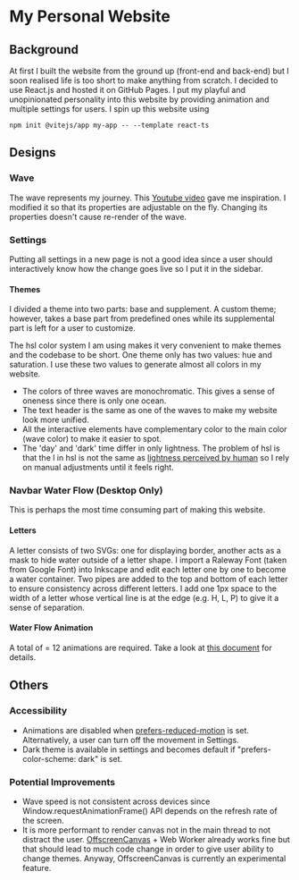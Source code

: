 # My Personal Website

## Background

At first I built the website from the ground up (front-end and back-end) but I soon realised life is too short to make anything from scratch. I decided to use React.js and hosted it on GitHub Pages. I put my playful and unopinionated personality into this website by providing animation and multiple settings for users. I spin up this website using

```
npm init @vitejs/app my-app -- --template react-ts
```

## Designs

### Wave

The wave represents my journey. This [Youtube video](https://www.youtube.com/watch?v=LLfhY4eVwDY) gave me inspiration. I modified it so that its properties are adjustable on the fly. Changing its properties doesn't cause re-render of the wave.

### Settings

Putting all settings in a new page is not a good idea since a user should interactively know how the change goes live so I put it in the sidebar.

#### Themes

I divided a theme into two parts: base and supplement. A custom theme; however, takes a base part from predefined ones while its supplemental part is left for a user to customize.

The hsl color system I am using makes it very convenient to make themes and the codebase to be short. One theme only has two values: hue and saturation. I use these two values to generate almost all colors in my website.

- The colors of three waves are monochromatic. This gives a sense of oneness since there is only one ocean.
- The text header is the same as one of the waves to make my website look more unified.
- All the interactive elements have complementary color to the main color (wave color) to make it easier to spot.
- The 'day' and 'dark' time differ in only lightness. The problem of hsl is that the l in hsl is not the same as [lightness perceived by human](https://lea.verou.me/2021/03/inverted-lightness-variables) so I rely on manual adjustments until it feels right.

### Navbar Water Flow (Desktop Only)

This is perhaps the most time consuming part of making this website.

#### Letters

A letter consists of two SVGs: one for displaying border, another acts as a mask to hide water outside of a letter shape. I import a Raleway Font (taken from Google Font) into Inkscape and edit each letter one by one to become a water container. Two pipes are added to the top and bottom of each letter to ensure consistency across different letters. I add one 1px space to the width of a letter whose vertical line is at the edge (e.g. H, L, P) to give it a sense of separation.

#### Water Flow Animation

A total of = 12 animations are required. Take a look at [this document](doc/water-animation.md) for details.

## Others

### Accessibility

- Animations are disabled when [prefers-reduced-motion](https://developer.mozilla.org/en-US/docs/Web/CSS/@media/prefers-reduced-motion) is set. Alternatively, a user can turn off the movement in Settings.
- Dark theme is available in settings and becomes default if "prefers-color-scheme: dark" is set.

### Potential Improvements

- Wave speed is not consistent across devices since Window.requestAnimationFrame() API depends on the refresh rate of the screen.
- It is more performant to render canvas not in the main thread to not distract the user. [OffscreenCanvas](https://developer.mozilla.org/en-US/docs/Web/API/OffscreenCanvas) + Web Worker already works fine but that should lead to much code change in order to give user ability to change themes. Anyway, OffscreenCanvas is currently an experimental feature.
